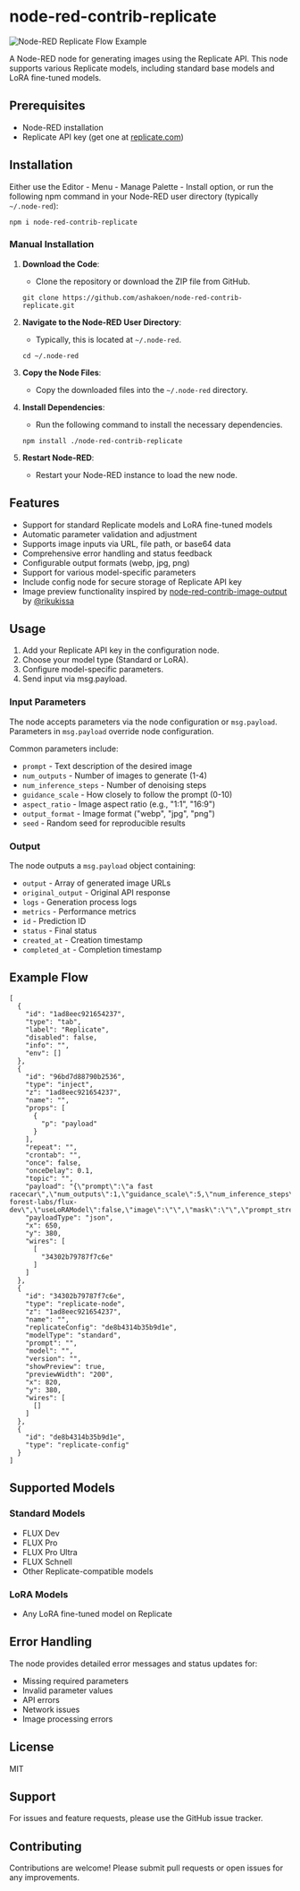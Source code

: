 # node-red-contrib-replicate

![Node-RED Replicate Flow Example](node-red-replicate.png)

A Node-RED node for generating images using the Replicate API. This node supports various Replicate models, including standard base models and LoRA fine-tuned models.

## Prerequisites

- Node-RED installation
- Replicate API key (get one at [replicate.com](https://replicate.com))

## Installation

Either use the Editor - Menu - Manage Palette - Install option, or run the following npm command in your Node-RED user directory (typically `~/.node-red`):
```
npm i node-red-contrib-replicate
```

### Manual Installation

1. **Download the Code**:
   - Clone the repository or download the ZIP file from GitHub.

   ```
   git clone https://github.com/ashakoen/node-red-contrib-replicate.git
   ```

2. **Navigate to the Node-RED User Directory**:
   - Typically, this is located at `~/.node-red`.

   ```
   cd ~/.node-red
   ```

3. **Copy the Node Files**:
   - Copy the downloaded files into the `~/.node-red` directory.

4. **Install Dependencies**:
   - Run the following command to install the necessary dependencies.

   ```
   npm install ./node-red-contrib-replicate
   ```

5. **Restart Node-RED**:
   - Restart your Node-RED instance to load the new node.

## Features

- Support for standard Replicate models and LoRA fine-tuned models
- Automatic parameter validation and adjustment
- Supports image inputs via URL, file path, or base64 data
- Comprehensive error handling and status feedback
- Configurable output formats (webp, jpg, png)
- Support for various model-specific parameters
- Include config node for secure storage of Replicate API key
- Image preview functionality inspired by [node-red-contrib-image-output](https://github.com/rikukissa/node-red-contrib-image-output) by [@rikukissa](https://github.com/rikukissa)

## Usage

1. Add your Replicate API key in the configuration node.
2. Choose your model type (Standard or LoRA).
3. Configure model-specific parameters.
4. Send input via msg.payload.

### Input Parameters

The node accepts parameters via the node configuration or ```msg.payload```. Parameters in ```msg.payload``` override node configuration.

Common parameters include:
- ```prompt``` - Text description of the desired image
- ```num_outputs``` - Number of images to generate (1-4)
- ```num_inference_steps``` - Number of denoising steps
- ```guidance_scale``` - How closely to follow the prompt (0-10)
- ```aspect_ratio``` - Image aspect ratio (e.g., "1:1", "16:9")
- ```output_format``` - Image format ("webp", "jpg", "png")
- ```seed``` - Random seed for reproducible results

### Output

The node outputs a ```msg.payload``` object containing:
- ```output``` - Array of generated image URLs
- ```original_output``` - Original API response
- ```logs``` - Generation process logs
- ```metrics``` - Performance metrics
- ```id``` - Prediction ID
- ```status``` - Final status
- ```created_at``` - Creation timestamp
- ```completed_at``` - Completion timestamp

## Example Flow

```
[
  {
    "id": "1ad8eec921654237",
    "type": "tab",
    "label": "Replicate",
    "disabled": false,
    "info": "",
    "env": []
  },
  {
    "id": "96bd7d88790b2536",
    "type": "inject",
    "z": "1ad8eec921654237",
    "name": "",
    "props": [
      {
        "p": "payload"
      }
    ],
    "repeat": "",
    "crontab": "",
    "once": false,
    "onceDelay": 0.1,
    "topic": "",
    "payload": "{\"prompt\":\"a fast racecar\",\"num_outputs\":1,\"guidance_scale\":5,\"num_inference_steps\":35,\"model\":\"black-forest-labs/flux-dev\",\"useLoRAModel\":false,\"image\":\"\",\"mask\":\"\",\"prompt_strength\":0.8,\"format\":\"png\",\"aspect_ratio\":\"4:5\"}",
    "payloadType": "json",
    "x": 650,
    "y": 380,
    "wires": [
      [
        "34302b79787f7c6e"
      ]
    ]
  },
  {
    "id": "34302b79787f7c6e",
    "type": "replicate-node",
    "z": "1ad8eec921654237",
    "name": "",
    "replicateConfig": "de8b4314b35b9d1e",
    "modelType": "standard",
    "prompt": "",
    "model": "",
    "version": "",
    "showPreview": true,
    "previewWidth": "200",
    "x": 820,
    "y": 380,
    "wires": [
      []
    ]
  },
  {
    "id": "de8b4314b35b9d1e",
    "type": "replicate-config"
  }
]
```

## Supported Models

### Standard Models
- FLUX Dev
- FLUX Pro
- FLUX Pro Ultra
- FLUX Schnell
- Other Replicate-compatible models

### LoRA Models
- Any LoRA fine-tuned model on Replicate

## Error Handling

The node provides detailed error messages and status updates for:
- Missing required parameters
- Invalid parameter values
- API errors
- Network issues
- Image processing errors

## License

MIT

## Support

For issues and feature requests, please use the GitHub issue tracker.

## Contributing

Contributions are welcome! Please submit pull requests or open issues for any improvements.